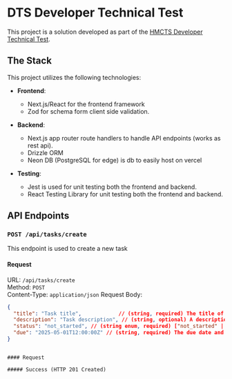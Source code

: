 # DTS Developer Technical Test

This project is a solution developed as part of the [HMCTS Developer Technical Test](https://github.com/hmcts/dts-developer-challenge).

## The Stack

This project utilizes the following technologies:

- **Frontend**: 
  - Next.js/React for the frontend framework
  - Zod for schema form client side validation.

- **Backend**: 
  - Next.js app router route handlers to handle API endpoints (works as rest api).
  - Drizzle ORM
  - Neon DB (PostgreSQL for edge) is db to easily host on vercel

- **Testing**: 
  - Jest is used for unit testing both the frontend and backend.
  - React Testing Library for unit testing both the frontend and backend.

## API Endpoints

### `POST /api/tasks/create`

This endpoint is used to create a new task

#### Request

URL: `/api/tasks/create`  
Method: `POST`  
Content-Type: `application/json`
Request Body:
```json
{
  "title": "Task title",            // (string, required) The title of the task
  "description": "Task description", // (string, optional) A description of the task
  "status": "not_started", // (string enum, required) ["not_started" | "in_progress" | "complete"]
  "due": "2025-05-01T12:00:00Z" // (string, required) The due date and time of the task in ISO format
}
```
```

#### Request

##### Success (HTTP 201 Created)

